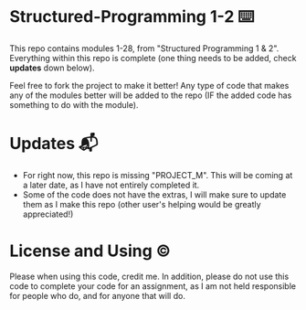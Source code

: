 # Structured-Programming 1-2 ⌨️
This repo contains modules 1-28, from "Structured Programming 1 & 2". Everything within this repo is complete (one thing needs to be added, check **updates** down below).

Feel free to fork the project to make it better! Any type of code that makes any of the modules better will be added to the repo (IF the added code has something to do with the module).

# Updates 📬
- For right now, this repo is missing "PROJECT_M". This will be coming at a later date, as I have not entirely  completed it.
- Some of the code does not have the extras, I will make sure to update them as I make this repo (other user's helping would be greatly appreciated!)

# License and Using ©
Please when using this code, credit me. In addition, please do not use this code to complete your code for an assignment, as I am not held responsible for people who do, and for anyone that will do.
